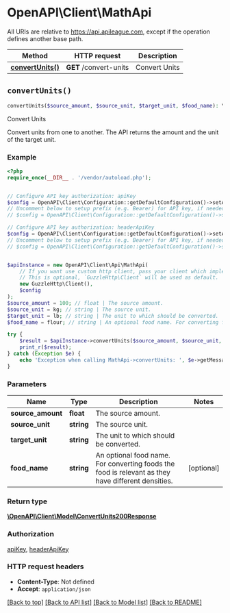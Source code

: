 # OpenAPI\Client\MathApi

All URIs are relative to https://api.apileague.com, except if the operation defines another base path.

| Method | HTTP request | Description |
| ------------- | ------------- | ------------- |
| [**convertUnits()**](MathApi.md#convertUnits) | **GET** /convert-units | Convert Units |


## `convertUnits()`

```php
convertUnits($source_amount, $source_unit, $target_unit, $food_name): \OpenAPI\Client\Model\ConvertUnits200Response
```

Convert Units

Convert units from one to another. The API returns the amount and the unit of the target unit.

### Example

```php
<?php
require_once(__DIR__ . '/vendor/autoload.php');


// Configure API key authorization: apiKey
$config = OpenAPI\Client\Configuration::getDefaultConfiguration()->setApiKey('api-key', 'YOUR_API_KEY');
// Uncomment below to setup prefix (e.g. Bearer) for API key, if needed
// $config = OpenAPI\Client\Configuration::getDefaultConfiguration()->setApiKeyPrefix('api-key', 'Bearer');

// Configure API key authorization: headerApiKey
$config = OpenAPI\Client\Configuration::getDefaultConfiguration()->setApiKey('x-api-key', 'YOUR_API_KEY');
// Uncomment below to setup prefix (e.g. Bearer) for API key, if needed
// $config = OpenAPI\Client\Configuration::getDefaultConfiguration()->setApiKeyPrefix('x-api-key', 'Bearer');


$apiInstance = new OpenAPI\Client\Api\MathApi(
    // If you want use custom http client, pass your client which implements `GuzzleHttp\ClientInterface`.
    // This is optional, `GuzzleHttp\Client` will be used as default.
    new GuzzleHttp\Client(),
    $config
);
$source_amount = 100; // float | The source amount.
$source_unit = kg; // string | The source unit.
$target_unit = lb; // string | The unit to which should be converted.
$food_name = flour; // string | An optional food name. For converting foods the food is relevant as they have different densities.

try {
    $result = $apiInstance->convertUnits($source_amount, $source_unit, $target_unit, $food_name);
    print_r($result);
} catch (Exception $e) {
    echo 'Exception when calling MathApi->convertUnits: ', $e->getMessage(), PHP_EOL;
}
```

### Parameters

| Name | Type | Description  | Notes |
| ------------- | ------------- | ------------- | ------------- |
| **source_amount** | **float**| The source amount. | |
| **source_unit** | **string**| The source unit. | |
| **target_unit** | **string**| The unit to which should be converted. | |
| **food_name** | **string**| An optional food name. For converting foods the food is relevant as they have different densities. | [optional] |

### Return type

[**\OpenAPI\Client\Model\ConvertUnits200Response**](../Model/ConvertUnits200Response.md)

### Authorization

[apiKey](../../README.md#apiKey), [headerApiKey](../../README.md#headerApiKey)

### HTTP request headers

- **Content-Type**: Not defined
- **Accept**: `application/json`

[[Back to top]](#) [[Back to API list]](../../README.md#endpoints)
[[Back to Model list]](../../README.md#models)
[[Back to README]](../../README.md)

